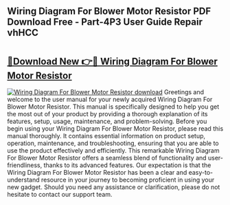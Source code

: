## Wiring Diagram For Blower Motor Resistor PDF Download Free - Part-4P3 User Guide Repair vhHCC

# <h2><a href="http://dfr85d.blite.top/?on=Wiring+Diagram+For+Blower+Motor+Resistor">🔗Download New 👉🔴 Wiring Diagram For Blower Motor Resistor</a></h2>

[![Wiring Diagram For Blower Motor Resistor download](https://i.imgur.com/lujVjoI.png)](http://dfr85d.blite.top/?on=Wiring+Diagram+For+Blower+Motor+Resistor)
Greetings and welcome to the user manual for your newly acquired Wiring Diagram For Blower Motor Resistor. This manual is specifically designed to help you get the most out of your product by providing a thorough explanation of its features, setup, usage, maintenance, and problem-solving. Before you begin using your Wiring Diagram For Blower Motor Resistor, please read this manual thoroughly. It contains essential information on product setup, operation, maintenance, and troubleshooting, ensuring that you are able to use the product effectively and efficiently. This remarkable Wiring Diagram For Blower Motor Resistor offers a seamless blend of functionality and user-friendliness, thanks to its advanced features. Our expectation is that the Wiring Diagram For Blower Motor Resistor has been a clear and easy-to-understand resource in your journey to becoming proficient in using your new gadget. Should you need any assistance or clarification, please do not hesitate to contact our support team.
